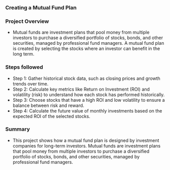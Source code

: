 ### Creating a Mutual Fund Plan


### Project Overview

- Mutual funds are investment plans that pool money from multiple investors to purchase a diversified portfolio of stocks, bonds, and other securities, managed by professional fund managers. A mutual fund plan is created by selecting the stocks where an investor can benefit in the long term.

  
### Steps followed
- Step 1: Gather historical stock data, such as closing prices and growth trends over time.
- Step 2: Calculate key metrics like Return on Investment (ROI) and volatility (risk) to understand how each stock has performed historically.
- Step 3: Choose stocks that have a high ROI and low volatility to ensure a balance between risk and reward.
- Step 4: Calculate the future value of monthly investments based on the expected ROI of the selected stocks.

### Summary
- This project shows how a mutual fund plan is designed by investment companies for long-term investors. Mutual funds are investment plans that pool money from multiple investors to purchase a diversified portfolio of stocks, bonds, and other securities, managed by professional fund managers.

